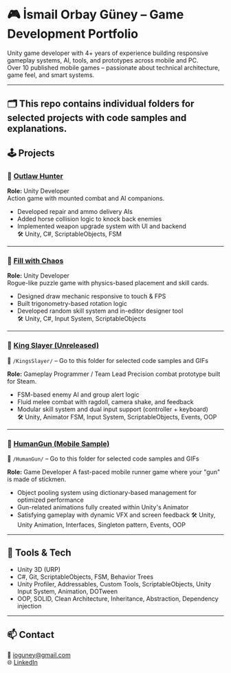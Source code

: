 # 🎮 İsmail Orbay Güney – Game Development Portfolio

Unity game developer with 4+ years of experience building responsive gameplay systems, AI, tools, and prototypes across mobile and PC.  
Over 10 published mobile games – passionate about technical architecture, game feel, and smart systems.

---
🗂️ This repo contains individual folders for selected projects with code samples and explanations.
---

## 🕹️ Projects

### 🔹 [Outlaw Hunter](https://apps.apple.com/tr/app/outlaw-hunter/id6449937667?l)
**Role:** Unity Developer  
Action game with mounted combat and AI companions.  
- Developed repair and ammo delivery AIs  
- Added horse collision logic to knock back enemies  
- Implemented weapon upgrade system with UI and backend  
🛠️ Unity, C#, ScriptableObjects, FSM

---

### 🔹 [Fill with Chaos](https://apps.apple.com/tr/app/fill-with-chaos/id6447439752?l)  
**Role:** Unity Developer  
Rogue-like puzzle game with physics-based placement and skill cards.  
- Designed draw mechanic responsive to touch & FPS  
- Built trigonometry-based rotation logic  
- Developed random skill system and in-editor designer tool  
🛠️ Unity, C#, Input System, ScriptableObjects

---

### 🔹 [King Slayer (Unreleased)](https://github.com/orbaygny/Portfolio/tree/main/KingSlayer)  
📂 `/KingsSlayer/` – Go to this folder for selected code samples and GIFs

**Role:** Gameplay Programmer  / Team Lead
Precision combat prototype built for Steam.  
- FSM-based enemy AI and group alert logic  
- Fluid melee combat with ragdoll, camera shake, and feedback  
- Modular skill system and dual input support (controller + keyboard)  
🛠️ Unity, Animator FSM, Input System, ScriptableObjects, Events, OOP


---

### 🔹 [HumanGun (Mobile Sample)](https://github.com/orbaygny/Portfolio/tree/main/HumanGun)
📂 `/HumanGun/` – Go to this folder for selected code samples and GIFs

**Role:** Game Developer
A fast-paced mobile runner game where your "gun" is made of stickmen.
- Object pooling system using dictionary-based management for optimized performance 
- Gun-related animations fully created within Unity's Animator
- Satisfying gameplay with dynamic VFX and screen feedback
🛠️ Unity, Unity Animation, Interfaces, Singleton pattern, Events, OOP


---

## 🧰 Tools & Tech
- Unity 3D (URP)  
- C#, Git, ScriptableObjects, FSM, Behavior Trees  
- Unity Profiler, Addressables, Custom Tools, ScriptableObjects, Unity Input System, Animation, DOTween
- OOP, SOLID, Clean Architecture, Inheritance, Abstraction, Dependency injection 

---

## 📫 Contact

📧 ioguney@gmail.com  
🌐 [LinkedIn](https://www.linkedin.com/in/ioguney/)  
